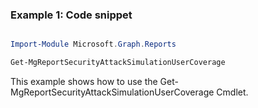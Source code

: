 ### Example 1: Code snippet

```powershell

Import-Module Microsoft.Graph.Reports

Get-MgReportSecurityAttackSimulationUserCoverage

```
This example shows how to use the Get-MgReportSecurityAttackSimulationUserCoverage Cmdlet.


